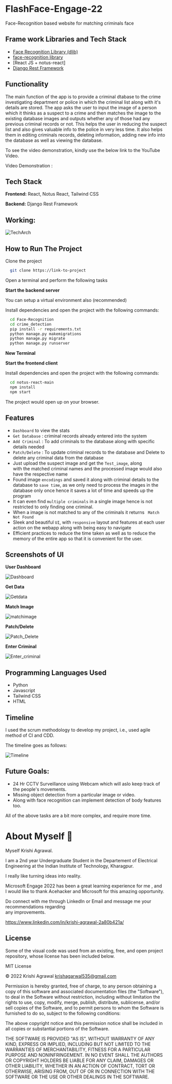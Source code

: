 # FlashFace-Engage-22
Face-Recognition based website for matching criminals face 
  
 ## Frame work Libraries and Tech Stack
  
  - [Face Recognition Library (dlib)](https://github.com/davisking/dlib) 
  - [face-recognition library](https://github.com/ageitgey/face_recognition) 
  - [React JS + notus-react]
  - [Django Rest Framework](https://betterprogramming.pub/create-a-machine-learning-api-with-django-rest-framework-967571640c46) 
   
 ## Functionality 
 
 The main function of the app is to provide a criminal dtabase to the crime investigating department or police in which the criminal list along with it's details are stored.
 The app asks the user to input the image of a person which it thinks as a suspect to a crime and then matches the image to the existing database images and outputs whether any of those had any previous criminal records or not.
 This helps the user in reducing the suspect list and also gives valuable info to the police in very less time.
 It also helps them in editing criminals records, deleting information, adding new info into the database as well as viewing the database.
  
 To see the video demonstration, kindly use the below link to the YouTube Video. 
  
 Video Demonstration :  
  
 ## Tech Stack 
  
 **Frontend:** React, Notus React, Tailwind CSS  
  
 **Backend:** Django Rest Framework  
  
  
 ## Working:
  
 ![TechArch](https://tse1.mm.bing.net/th?id=OIP.bfT3jMKO47qrybTJOgLr2AHaDM&pid=Api&P=0&w=441&h=190) 
  
 ## How to Run The Project
  
 Clone the project 
  
 ```bash 
   git clone https://link-to-project 
 ``` 
  
 Open a terminal and perform the following tasks 
  
 **Start the backend server** 
  
 You can setup a virtual environment also (recommended) 
  
 Install dependencies and open the project with the following commands: 
 ```bash 
   cd Face-Recognition
   cd crime_detection 
   pip install -r requirements.txt 
   python manage.py makemigrations 
   python manage.py migrate 
   python manage.py runserver 
 ``` 
 
 **New Terminal**
  
 **Start the frontend client** 
  
 Install dependencies and open the project with the following commands: 
 ```bash 
   cd notus-react-main 
   npm install
   npm start 
 ``` 
  
 The project would open up on your browser. 
  
 ## Features 
  
 - `Dashboard` to view the stats 
 - `Get Database` : criminal records already entered into the system 
 - `Add Criminal` : To add criminals to the database along with specific details needed
 - `Patch/Delete` : To update criminal records to the database and Delete to delete any criminal data from the database 
 - Just upload the suspect image and get the `Test_image`, along  
     with the matched criminal names and the processed image would also have the respective name 
 - Found image `encodings` and saved it along with criminal details to the database to `save time`, as we only need to process the images in the database only once hence it saves a lot of time and speeds up the program 
 - It can even find `multiple criminals` in a single image hence is not restricted to only finding one criminal. 
 - When a image is not matched to any of the criminals it returns ` Match Not Found`
 - Sleek and beautiful `UI`, with `responsive` layout and features at each user 
     action on the webapp along with being easy to navigate
 - Efficient practices to reduce the time taken as well as to reduce the memory of the entire app so that it is convenient for the user. 
  
 ## Screenshots of UI 

 **User Dashboard**
 
 ![Dashboard](https://user-images.githubusercontent.com/76179296/170872673-7ff637b9-e553-4efb-a35e-d694822ee30c.jpg)
  
 **Get Data**
 
 ![Getdata](https://user-images.githubusercontent.com/76179296/170872816-5acf4212-9eff-4851-8306-67a7b71d405d.jpg)
  
 **Match Image**
  
 ![matchimage](https://user-images.githubusercontent.com/76179296/170872940-e02dcc3e-237a-4f95-92d2-61d61b1ef9ab.jpg)

 **Patch/Delete**
 
 ![Patch_Delete](https://user-images.githubusercontent.com/76179296/170873008-d61882d4-fca8-48be-a44b-7cf6c8a5aec0.jpg)

 **Enter Criminal**
 
 ![Enter_criminal](https://user-images.githubusercontent.com/76179296/170873087-5b2f1d1a-3b6e-418f-9cbf-f0b6294e8e8c.jpg)


 ## Programming Languages Used 
  
 - Python 
 - Javascript 
 - Tailwind CSS 
 - HTML 

 ## Timeline
 
 I used the scrum methodology to develop my project, i.e., used agile method of CI and CDD.
 
 The timeline goes as follows:
 
 ![Timeline](https://user-images.githubusercontent.com/76179296/170873221-49a656f3-1151-4847-b423-f4aa2838f05c.jpg)


 ## Future Goals:
  
 - 24 Hr CCTV Surveillance using Webcam which will aslo keep track of the people's movements. 
 - Missing object detection from a particular image or video.
 - Along with face recognition can implement detection of body features too.
  
 All of the above tasks are a bit more complex, and require more time. 
  
 # About Myself 👋 
 
 Myself Krishi Agrawal.
 
 I am a 2nd year Undergraduate Student in the Departement of Electrical Engineering at the Indian Institute of Technology, 
 Kharagpur. 
  
 I really like turning ideas into reality.
  
 Microsoft Engage 2022 has been a great learning experience for me , and  
 I would like to thank Acehacker and Microsoft for this amazing opportunity. 
  
 Do connect with me through LinkedIn or Email and message me your recommendations regarding  
 any improvements. 
  
 https://www.linkedin.com/in/krishi-agrawal-2a80b421a/
  
 ## License 
  
 Some of the visual code was used from an existing, free, and open project repository, whose license has been included below. 
  
 MIT License 
  
 © 2022 Krishi Agrawal <krishagarwal535@gmail.com> 
  
Permission is hereby granted, free of charge, to any person obtaining a copy of this software and associated documentation files (the "Software"), to deal in the Software without restriction, including without limitation the rights to use, copy, modify, merge, publish, distribute, sublicense, and/or sell copies of the Software, and to permit persons to whom the Software is furnished to do so, subject to the following conditions:

The above copyright notice and this permission notice shall be included in all copies or substantial portions of the Software.

THE SOFTWARE IS PROVIDED "AS IS", WITHOUT WARRANTY OF ANY KIND, EXPRESS OR IMPLIED, INCLUDING BUT NOT LIMITED TO THE WARRANTIES OF MERCHANTABILITY, FITNESS FOR A PARTICULAR PURPOSE AND NONINFRINGEMENT. IN NO EVENT SHALL THE AUTHORS OR COPYRIGHT HOLDERS BE LIABLE FOR ANY CLAIM, DAMAGES OR OTHER LIABILITY, WHETHER IN AN ACTION OF CONTRACT, TORT OR OTHERWISE, ARISING FROM, OUT OF OR IN CONNECTION WITH THE SOFTWARE OR THE USE OR OTHER DEALINGS IN THE SOFTWARE.
